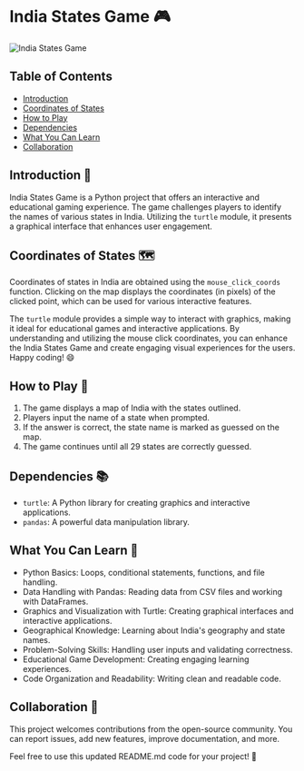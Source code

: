 # India States Game 🎮

![India States Game](india.png)

## Table of Contents

- [Introduction](#introduction)
- [Coordinates of States](#coordinates-of-states)
- [How to Play](#how-to-play)
- [Dependencies](#dependencies)
- [What You Can Learn](#what-you-can-learn)
- [Collaboration](#collaboration)


## Introduction 🌟

India States Game is a Python project that offers an interactive and educational gaming experience. The game challenges players to identify the names of various states in India. Utilizing the `turtle` module, it presents a graphical interface that enhances user engagement.

## Coordinates of States 🗺️

Coordinates of states in India are obtained using the `mouse_click_coords` function. Clicking on the map displays the coordinates (in pixels) of the clicked point, which can be used for various interactive features.

The `turtle` module provides a simple way to interact with graphics, making it ideal for educational games and interactive applications. By understanding and utilizing the mouse click coordinates, you can enhance the India States Game and create engaging visual experiences for the users. Happy coding! 😄


## How to Play 🎯

1. The game displays a map of India with the states outlined.
2. Players input the name of a state when prompted.
3. If the answer is correct, the state name is marked as guessed on the map.
4. The game continues until all 29 states are correctly guessed.

## Dependencies 📚

- `turtle`: A Python library for creating graphics and interactive applications.
- `pandas`: A powerful data manipulation library.

## What You Can Learn 🧠

- Python Basics: Loops, conditional statements, functions, and file handling.
- Data Handling with Pandas: Reading data from CSV files and working with DataFrames.
- Graphics and Visualization with Turtle: Creating graphical interfaces and interactive applications.
- Geographical Knowledge: Learning about India's geography and state names.
- Problem-Solving Skills: Handling user inputs and validating correctness.
- Educational Game Development: Creating engaging learning experiences.
- Code Organization and Readability: Writing clean and readable code.

## Collaboration 🤝

This project welcomes contributions from the open-source community. You can report issues, add new features, improve documentation, and more.



Feel free to use this updated README.md code for your project! 🚀
